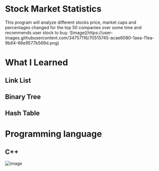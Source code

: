 <html lang="en">
<head>
    <meta charset="UTF-8">
    <meta name="viewport" content="width=device-width, initial-scale=1.0">
    <meta http-equiv="X-UA-Compatible" content="ie=edge">
</head>
<body>

<h1>Stock Market Statistics</h1>
This program will analyze different stocks price, market caps and percentages changed for the top 50 companies over some time and recommends user stock to buy.
![image](https://user-images.githubusercontent.com/34757116/70515745-acae6080-1aea-11ea-9b84-66e9577b569d.png)
<h1>What I Learned</h1>
<h2>Link List</h2>
<h2>Binary Tree</h2>
<h2>Hash Table</h2>
<h1>Programming language</h1>
<h2>C++</h2>


![image](https://user-images.githubusercontent.com/34757116/70515698-9c968100-1aea-11ea-90c8-bc8ffa69ef02.png)


</body>
</html>
